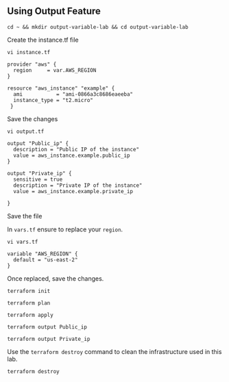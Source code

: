 ## Using Output Feature 

```
cd ~ && mkdir output-variable-lab && cd output-variable-lab
```
Create the instance.tf file
```
vi instance.tf
```
```
provider "aws" {
  region     = var.AWS_REGION
}

resource "aws_instance" "example" {
  ami           = "ami-0866a3c8686eaeeba"
  instance_type = "t2.micro"
 }
```
Save the changes
```
vi output.tf
```
```
output "Public_ip" {
  description = "Public IP of the instance"
  value = aws_instance.example.public_ip
}

output "Private_ip" {
  sensitive = true
  description = "Private IP of the instance"
  value = aws_instance.example.private_ip

}
```
Save the file

In `vars.tf` ensure to replace your `region`. 
```
vi vars.tf
```
```
variable "AWS_REGION" {
  default = "us-east-2"
}
```
Once replaced, save the changes.
```
terraform init
```
```
terraform plan
```
```
terraform apply
```
```
terraform output Public_ip
```
```
terraform output Private_ip
```
Use the `terraform destroy` command to clean the infrastructure used in this lab.
```
terraform destroy
```



